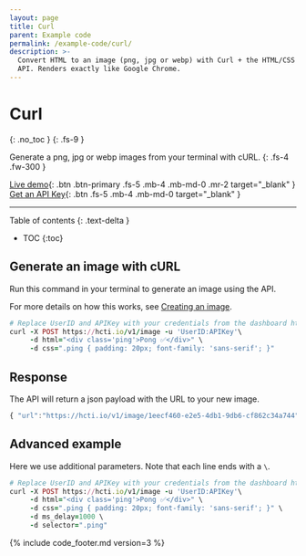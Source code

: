 ```yaml
---
layout: page
title: Curl
parent: Example code
permalink: /example-code/curl/
description: >-
  Convert HTML to an image (png, jpg or webp) with Curl + the HTML/CSS to Image
  API. Renders exactly like Google Chrome.
---
```

# Curl
{: .no_toc }
{: .fs-9 }

Generate a png, jpg or webp images from your terminal with cURL.
{: .fs-4 .fw-300 }

[Live demo](https://htmlcsstoimage.com/demo){: .btn .btn-primary .fs-5 .mb-4 .mb-md-0 .mr-2 target="_blank" }
[Get an API Key](https://htmlcsstoimage.com){: .btn .fs-5 .mb-4 .mb-md-0 target="_blank" }
<hr>

Table of contents
{: .text-delta }
- TOC
{:toc}

## Generate an image with cURL

Run this command in your terminal to generate an image using the API.

For more details on how this works, see [Creating an image](/getting-started/using-the-api#creating-an-image).

```ruby
# Replace UserID and APIKey with your credentials from the dashboard https://htmlcsstoimage.com/dashboard
curl -X POST https://hcti.io/v1/image -u 'UserID:APIKey'\
     -d html="<div class='ping'>Pong ✅</div>" \
     -d css=".ping { padding: 20px; font-family: 'sans-serif'; }"
```

## Response

The API will return a json payload with the URL to your new image.

```javascript
{ "url":"https://hcti.io/v1/image/1eecf460-e2e5-4db1-9db6-cf862c34a744" }
```

## Advanced example
Here we use additional parameters. Note that each line ends with a `\`.

```ruby
# Replace UserID and APIKey with your credentials from the dashboard https://htmlcsstoimage.com/dashboard
curl -X POST https://hcti.io/v1/image -u 'UserID:APIKey'\
     -d html="<div class='ping'>Pong ✅</div>" \
     -d css=".ping { padding: 20px; font-family: 'sans-serif'; }" \
     -d ms_delay=1000 \
     -d selector=".ping"
```


{% include code_footer.md version=3 %}
